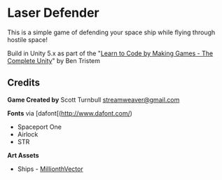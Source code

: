 # Laser Defender

This is a simple game of defending your space ship while flying through hostile space! 

Build in Unity 5.x as part of the "[Learn to Code by Making Games - The Complete Unity](https://www.udemy.com/unitycourse/learn/v4/overview)" by Ben Tristem 

## Credits

**Game Created by** Scott Turnbull <streamweaver@gmail.com>

**Fonts** via [dafont[(http://www.dafont.com/)

* Spaceport One
* Airlock
* STR

**Art Assets**

* Ships - [MillionthVector](http://millionthvector.blogspot.com/) 
